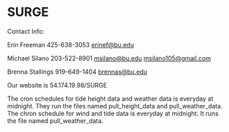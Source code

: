 # SURGE

Contact Info:

Erin Freeman
425-638-3053
erinef@bu.edu

Michael Silano
203-522-8901
msilano@bu.edu
msilano105@gmail.com

Brenna Stallings
919-649-1404
brennas@bu.edu


Our website is 54.174.19.98/SURGE



The cron schedules for tide height data and weather data is everyday at midnight. They run the files named pull_height_data and pull_weather_data. 
The chron schedule for wind and tide data is everyday at midnight. It runs the file named pull_weather_data.
